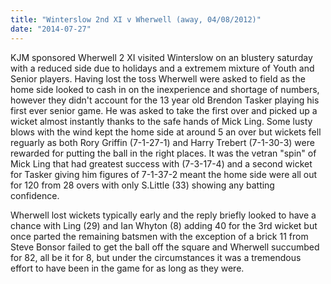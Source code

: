 ```yaml
---
title: "Winterslow 2nd XI v Wherwell (away, 04/08/2012)"
date: "2014-07-27"
---
```


KJM sponsored Wherwell 2 XI visited Winterslow on an blustery saturday with a reduced side due to holidays and a extremem mixture of Youth and Senior players. Having lost the toss Wherwell were asked to field as the home side looked to cash in on the inexperience and shortage of numbers, however they didn't account for the 13 year old Brendon Tasker playing his first ever senior game. He was asked to take the first over and picked up a wicket almost instantly thanks to the safe hands of Mick Ling. Some lusty blows with the wind kept the home side at around 5 an over but wickets fell reguarly as both Rory Griffin (7-1-27-1) and Harry Trebert (7-1-30-3) were rewarded for putting the ball in the right places. It was the vetran "spin" of Mick Ling that had greatest success with (7-3-17-4) and a second wicket for Tasker giving him figures of 7-1-37-2 meant the home side were all out for 120 from 28 overs with only S.Little (33) showing any batting confidence.

Wherwell lost wickets typically early and the reply briefly looked to have a chance with Ling (29) and Ian Whyton (8) adding 40 for the 3rd wicket but once parted the remaining batsmen with the exception of a brick 11 from Steve Bonsor failed to get the ball off the square and Wherwell succumbed for 82, all be it for 8, but under the circumstances it was a tremendous effort to have been in the game for as long as they were.

